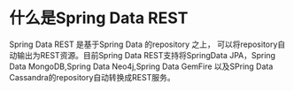 # 什么是Spring Data REST
Spring Data REST 是基于Spring Data 的repository 之上， 可以将repository自动输出为REST资源。目前Spring Data REST支持将SpringData JPA，Spring Data MongoDB,Spring Data Neo4j,Spring Data GemFire 以及SPring Data Cassandra的repository自动转换成REST服务。
